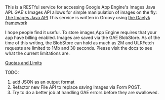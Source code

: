This is a RESTful service for accessing Google App Engine's Images Java API.
GAE's Images API allows for simple manipulation of images on the fly:
[The Images Java API](http://code.google.com/appengine/docs/java/images/overview.html)
This service is written in Groovy using
[the Gaelyk framework](http://gaelyk.appspot.com/)

I hope people find it useful. To store images,App Engine requires that your app have billing enabled.
Images are saved via the GAE BlobStore. As of the time of this writing, the BlobStore can hold as much as 2M and 
ULRFetch requests are limited to 1Mb and 30 seconds. Please visit the docs to see what the current limitations are.

[Quotas and Limits](http://code.google.com/appengine/docs/java/images/overview.html#Quotas_and_Limits)

TODO:
1. add JSON as an output format
2. Refactor new File API to replace saving Images  via Form POST.
3. Try to do a better job at handling GAE errors before they are swallowed.


